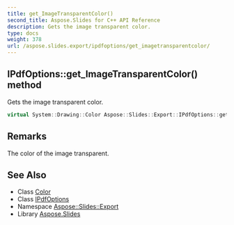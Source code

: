 ```yaml
---
title: get_ImageTransparentColor()
second_title: Aspose.Slides for C++ API Reference
description: Gets the image transparent color.
type: docs
weight: 378
url: /aspose.slides.export/ipdfoptions/get_imagetransparentcolor/
---
```

## IPdfOptions::get_ImageTransparentColor() method


Gets the image transparent color.

```cpp
virtual System::Drawing::Color Aspose::Slides::Export::IPdfOptions::get_ImageTransparentColor()=0
```

## Remarks


The color of the image transparent. 
## See Also

* Class [Color](../../../system.drawing/color/)
* Class [IPdfOptions](../)
* Namespace [Aspose::Slides::Export](../../)
* Library [Aspose.Slides](../../../)